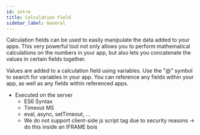 ```yaml
---
id: intro
title: Calculation Field
sidebar_label: General
---
```


Calculation fields can be used to easily manipulate the data added to your apps. This very powerful tool not only allows you to perform mathematical calculations on the numbers in your app, but also lets you concatenate the values in certain fields together.

Values are added to a calculation field using variables. Use the "@" symbol to search for variables in your app. You can reference any fields within your app, as well as any fields within referenced apps.

- Executed on the server
  - ES6 Syntax
  - Timeout MS
  - eval, async, setTimeout, ...
  - We do not support client-side js script tag due to security reasons -> do this inside an IFRAME bois
